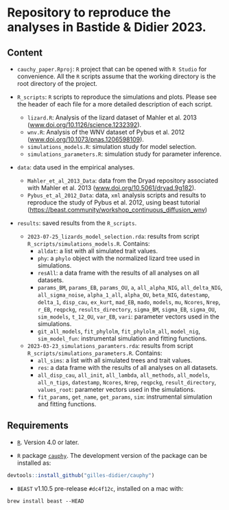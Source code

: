 # Repository to reproduce the analyses in Bastide & Didier 2023.

## Content

* `cauchy_paper.Rproj`: `R` project that can be opened with `R Studio` for convenience. 
All the `R` scripts assume that the working directory is the root directory of the project.

* `R_scripts`: `R` scripts to reproduce the simulations and plots.
Please see the header of each file for a more detailed description of each script.
  * `lizard.R`: Analysis of the lizard dataset of Mahler et al. 2013 (www.doi.org/10.1126/science.1232392).
  * `wnv.R`: Analysis of the WNV dataset of Pybus et al. 2012 (www.doi.org/10.1073/pnas.1206598109).
  * `simulations_models.R`: simulation study for model selection.
  * `simulations_parameters.R`: simulation study for parameter inference.

* `data`: data used in the empirical analyses.
  * `Mahler_et_al_2013_Data`: data from the Dryad repository associated with Mahler et al. 2013 (www.doi.org/10.5061/dryad.9g182).
  * `Pybus_et_al_2012_Data`: data, `xml` analysis scripts and results to reproduce the study of Pybus et al. 2012, using beast tutorial (https://beast.community/workshop_continuous_diffusion_wnv)

* `results`: saved results from the `R_scripts`.
  * `2023-07-25_lizards_model_selection.rda`: results from script `R_scripts/simulations_models.R`. Contains:
    * `alldat`: a list with all simulated trait values.
    * `phy`: a `phylo` object with the normalized lizard tree used in simulations.
    * `resAll`: a data frame with the results of all analyses on all datasets.
    * `params_BM`, `params_EB`, `params_OU`, `a`, `all_alpha_NIG`, `all_delta_NIG`, `all_sigma_noise`, `alpha_1_all`, `alpha_OU`, `beta_NIG`, `datestamp`, `delta_1`, `disp_cau`, `ex_kurt`, `mad_EB`, `mado`, `models`, `mu`, `Ncores`, `Nrep`, `r_EB`, `reqpckg`, `results_directory`, `sigma_BM`, `sigma_EB`, `sigma_OU`, `sim_models`, `t_12_OU`, `var_EB`, `vari`: parameter vectors used in the simulations.
    * `git_all_models`, `fit_phylolm`, `fit_phylolm_all`, `model_nig`, `sim_model_fun`: instrumental simulation and fitting functions.
  * `2023-03-23_simulations_paramters.rda`: results from script `R_scripts/simulations_parameters.R`. Contains:
    * `all_sims`: a list with all simulated trees and trait values.
    * `res`: a data frame with the results of all analyses on all datasets.
    * `all_disp_cau`, `all_init`, `all_lambda`, `all_methods`, `all_models`, `all_n_tips`, `datestamp`, `Ncores`, `Nrep`, `reqpckg`, `result_directory`, `values_root`: parameter vectors used in the simulations.
    * `fit_params`, `get_name`, `get_params`, `sim`: instrumental simulation and fitting functions.

## Requirements

* [`R`](https://cran.r-project.org/index.html). Version 4.0 or later.

* `R` package [`cauphy`](https://github.com/gilles-didier/cauphy/).
The development version of the package can be installed as:
```R
devtools::install_github("gilles-didier/cauphy")
```

* `BEAST` v1.10.5 pre-release `#dc4f12c`, installed on a mac with:
```
brew install beast --HEAD
```
